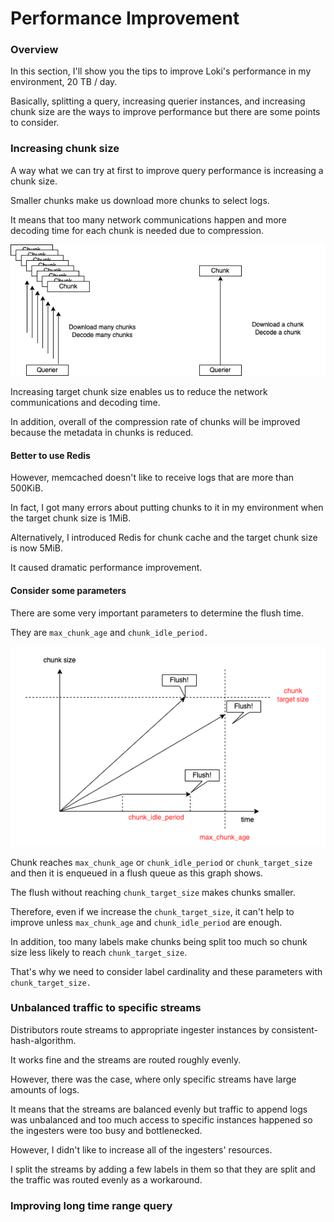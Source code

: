 # Performance Improvement

### Overview

In this section, I'll show you the tips to improve Loki's performance in my environment, 20 TB / day.

Basically, splitting a query, increasing querier instances, and increasing chunk size are the ways to improve performance but there are some points to consider.

### Increasing chunk size

A way what we can try at first to improve query performance is increasing a chunk size.

Smaller chunks make us download more chunks to select logs.

It means that too many network communications happen and more decoding time for each chunk is needed due to compression.

![](.gitbook/assets/performance-improvement.drawio.png)

Increasing target chunk size enables us to reduce the network communications and decoding time.

In addition, overall of the compression rate of chunks will be improved because the metadata in chunks is reduced.

#### Better to use Redis

However, memcached doesn't like to receive logs that are more than 500KiB.

In fact, I got many errors about putting chunks to it in my environment when the target chunk size is 1MiB.

Alternatively, I introduced Redis for chunk cache and the target chunk size is now 5MiB.

It caused dramatic performance improvement.

#### Consider some parameters

There are some very important parameters to determine the flush time.

They are `max_chunk_age` and `chunk_idle_period.`

![](<.gitbook/assets/performance-improvement.drawio (1) (1).png>)

Chunk reaches `max_chunk_age` or `chunk_idle_period` or `chunk_target_size` and then it is enqueued in a flush queue as this graph shows.

The flush without reaching `chunk_target_size` makes chunks smaller.

Therefore, even if we increase the `chunk_target_size`, it can't help to improve unless `max_chunk_age` and `chunk_idle_period` are enough.

In addition, too many labels make chunks being split too much so chunk size less likely to reach `chunk_target_size`.

That's why we need to consider label cardinality and these parameters with `chunk_target_size.`

### Unbalanced traffic to specific streams

Distributors route streams to appropriate ingester instances by consistent-hash-algorithm.

It works fine and the streams are routed roughly evenly.

However, there was the case, where only specific streams have large amounts of logs.

It means that the streams are balanced evenly but traffic to append logs was unbalanced and too much access to specific instances happened so the ingesters were too busy and bottlenecked.

However, I didn't like to increase all of the ingesters' resources.

I split the streams by adding a few labels in them so that they are split and the traffic was routed evenly as a workaround.

### Improving long time range query



